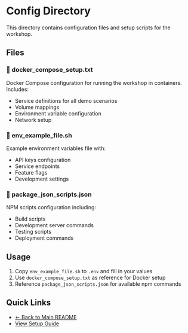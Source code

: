 # Config Directory

This directory contains configuration files and setup scripts for the workshop.

## Files

### 📄 docker_compose_setup.txt
Docker Compose configuration for running the workshop in containers. Includes:
- Service definitions for all demo scenarios
- Volume mappings
- Environment variable configuration
- Network setup

### 📄 env_example_file.sh
Example environment variables file with:
- API keys configuration
- Service endpoints
- Feature flags
- Development settings

### 📄 package_json_scripts.json
NPM scripts configuration including:
- Build scripts
- Development server commands
- Testing scripts
- Deployment commands

## Usage

1. Copy `env_example_file.sh` to `.env` and fill in your values
2. Use `docker_compose_setup.txt` as reference for Docker setup
3. Reference `package_json_scripts.json` for available npm commands

## Quick Links

- [← Back to Main README](../README.md)
- [View Setup Guide](../guides/workshop_setup_guide.md) 